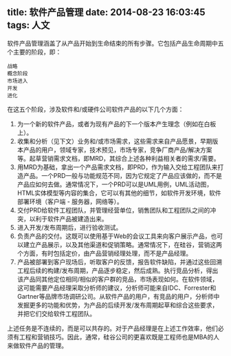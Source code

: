 title: 软件产品管理
date: 2014-08-23 16:03:45
tags: 人文
---

软件产品管理涵盖了从产品开始到生命结束的所有步骤。它包括产品生命周期中五个主要的阶段，即：

    战略
    概念阶段
    市场进入
    开发
    进化

在这五个阶段，涉及软件和/或硬件公司软件产品的以下几个方面：
<!-- more -->
1. 为一个新的软件产品，或者为现有产品的下一个版本产生理念（例如在白板上）。
2. 收集和分析（见下文）业务和/或市场需求，这些需求来自产品愿景，早期版本产品的用户，领域专家，技术预见，市场专家，竞争厂商产品/解决方案等。起草营销需求文档，即MRD，其综合上述各种利益相关者的需求/需要。
3. 用MRD为基础，拿出一个产品需求文档，即PRD，作为输入交给工程团队来打造产品。一个PRD一般与功能规范不同，因为它规定了产品应该做的，而不是产品应如何去做。通常情况下，一个PRD可以是UML用例，UML活动图，HTML实体模型等内容的集合，它可以有其他的细节，如软件开发环境，软件部署环境（客户端 - 服务器，网络等）。
4. 交付PRD给软件工程团队，并管理经营单位，销售团队和工程团队之间的冲突，以利于软件产品被建造出来。
5. 进入开发/发布周期后，进行验收测试。
6. 负责产品的交付。这既可以使用基于Web的会议工具来向客户展示产品，也可以建立产品展示，以及其他渠道和促销策略。通常情况下，在硅谷，营销这两个方面，有时包括定价，由产品营销经理处理，而不是产品经理。
7. 产品被部署到客户现场后，听取客户的反馈，报告软件缺陷，并通过这些回溯工程后续的构建/发布周期，产品逐步稳定，然后成熟。执行竞品分析，得出该产品同其他定位相同/相似的客户群的竞品，市场表现如何。在软件领域，这可能需要产品经理采取分析师的建议，分析师可能来自IDC、Forrester和Gartner等品牌市场调研公司。从软件产品的用户，有竞品的用户，分析师中发掘更多的功能和优势，为产品的后续开发/发布周期起草和综合这些要求，并把它们交给软件工程团队。

上述任务是不连续的，而是可以共存的。对于产品经理是在上述工作效率，他们必须有工程和营销技巧。因此，通常，硅谷公司的更喜欢既是工程师也是MBA的人来做软件产品的管理。